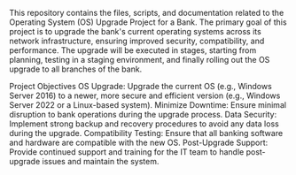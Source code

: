 This repository contains the files, scripts, and documentation related to the Operating System (OS) Upgrade Project for a Bank. The primary goal of this project is to upgrade the bank's current operating systems across its network infrastructure, ensuring improved security, compatibility, and performance. The upgrade will be executed in stages, starting from planning, testing in a staging environment, and finally rolling out the OS upgrade to all branches of the bank.

Project Objectives
OS Upgrade: Upgrade the current OS (e.g., Windows Server 2016) to a newer, more secure and efficient version (e.g., Windows Server 2022 or a Linux-based system).
Minimize Downtime: Ensure minimal disruption to bank operations during the upgrade process.
Data Security: Implement strong backup and recovery procedures to avoid any data loss during the upgrade.
Compatibility Testing: Ensure that all banking software and hardware are compatible with the new OS.
Post-Upgrade Support: Provide continued support and training for the IT team to handle post-upgrade issues and maintain the system.
